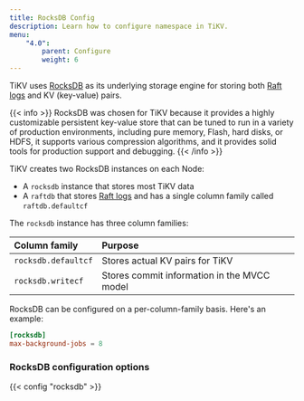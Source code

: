 ```yaml
---
title: RocksDB Config
description: Learn how to configure namespace in TiKV.
menu:
    "4.0":
        parent: Configure
        weight: 6
---
```


TiKV uses [RocksDB](https://rocksdb.org/) as its underlying storage engine for storing both [Raft logs](architecture#raft) and KV (key-value) pairs.

{{< info >}}
RocksDB was chosen for TiKV because it provides a highly customizable persistent key-value store that can be tuned to run in a variety of production environments, including pure memory, Flash, hard disks, or HDFS, it supports various compression algorithms, and it provides solid tools for production support and debugging.
{{< /info >}}

TiKV creates two RocksDB instances on each Node:

* A `rocksdb` instance that stores most TiKV data
* A `raftdb` that stores [Raft logs](architecture#raft) and has a single column family called `raftdb.defaultcf`

The `rocksdb` instance has three column families:

Column family | Purpose
:-------------|:-------
`rocksdb.defaultcf` | Stores actual KV pairs for TiKV
`rocksdb.writecf` | Stores commit information in the MVCC model

RocksDB can be configured on a per-column-family basis. Here's an example:

```toml
[rocksdb]
max-background-jobs = 8
```

### RocksDB configuration options

{{< config "rocksdb" >}}
